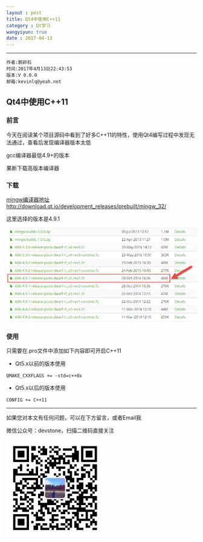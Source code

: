 ```yaml
---
layout : post
title: Qt4中使用C++11
category : Qt学习
wangyiyun: true
date : 2017-04-13
---
```


******

    作者:鹅卵石
    时间:2017年4月13日22:43:53
    版本:V 0.0.0
    邮箱:kevinlq@yeah.net

<!-- more -->

##  Qt4中使用C++11

### 前言
今天在阅读某个项目源码中看到了好多C++11的特性，使用Qt4编写过程中发现无法通过，查看后发现编译器版本太低

gcc编译器最低4.9+的版本


果断下载高版本编译器

### 下载

[mingw编译器地址http://download.qt.io/development_releases/prebuilt/mingw_32/](http://download.qt.io/development_releases/prebuilt/mingw_32/)

这里选择的版本是4.9.1

![mingw-4.9.1](/res/img/blog/Qt学习/2017-04-13_22-50-47.png)


### 使用

只需要在.pro文件中添加如下内容即可开启C++11

* Qt5.x以前的版本使用
```
QMAKE_CXXFLAGS += -std=c++0x  
```

* Qt5.x以后的版本使用
```
CONFIG += C++11 
```

---

如果您对本文有任何问题，可以在下方留言，或者Email我 

微信公众号：devstone，扫描二维码直接关注

![](/res/img/blog/qrcode_for_devstone.jpg)